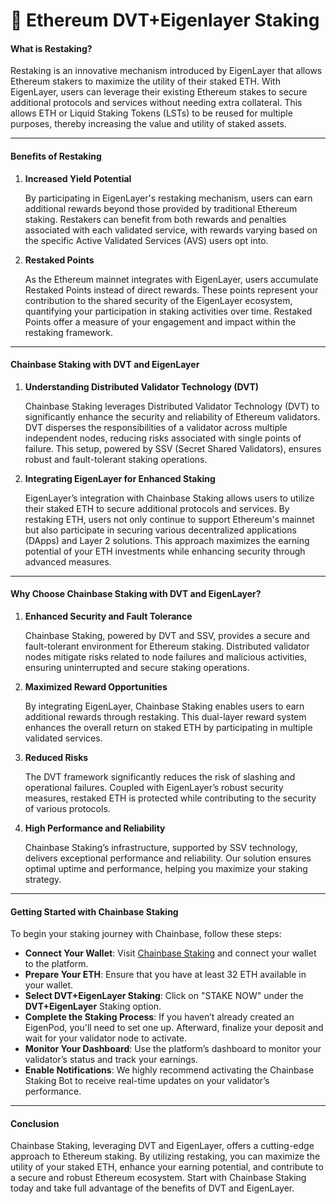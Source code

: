 # 🔲 Ethereum DVT+Eigenlayer Staking

#### **What is Restaking?**

Restaking is an innovative mechanism introduced by EigenLayer that allows Ethereum stakers to maximize the utility of their staked ETH. With EigenLayer, users can leverage their existing Ethereum stakes to secure additional protocols and services without needing extra collateral. This allows ETH or Liquid Staking Tokens (LSTs) to be reused for multiple purposes, thereby increasing the value and utility of staked assets.

***

#### **Benefits of Restaking**

1.  **Increased Yield Potential**

    By participating in EigenLayer's restaking mechanism, users can earn additional rewards beyond those provided by traditional Ethereum staking. Restakers can benefit from both rewards and penalties associated with each validated service, with rewards varying based on the specific Active Validated Services (AVS) users opt into.
2.  **Restaked Points**

    As the Ethereum mainnet integrates with EigenLayer, users accumulate Restaked Points instead of direct rewards. These points represent your contribution to the shared security of the EigenLayer ecosystem, quantifying your participation in staking activities over time. Restaked Points offer a measure of your engagement and impact within the restaking framework.

***

#### **Chainbase Staking with DVT and EigenLayer**

1.  **Understanding Distributed Validator Technology (DVT)**

    Chainbase Staking leverages Distributed Validator Technology (DVT) to significantly enhance the security and reliability of Ethereum validators. DVT disperses the responsibilities of a validator across multiple independent nodes, reducing risks associated with single points of failure. This setup, powered by SSV (Secret Shared Validators), ensures robust and fault-tolerant staking operations.
2.  **Integrating EigenLayer for Enhanced Staking**

    EigenLayer’s integration with Chainbase Staking allows users to utilize their staked ETH to secure additional protocols and services. By restaking ETH, users not only continue to support Ethereum's mainnet but also participate in securing various decentralized applications (DApps) and Layer 2 solutions. This approach maximizes the earning potential of your ETH investments while enhancing security through advanced measures.

***

#### **Why Choose Chainbase Staking with DVT and EigenLayer?**

1.  **Enhanced Security and Fault Tolerance**

    Chainbase Staking, powered by DVT and SSV, provides a secure and fault-tolerant environment for Ethereum staking. Distributed validator nodes mitigate risks related to node failures and malicious activities, ensuring uninterrupted and secure staking operations.
2.  **Maximized Reward Opportunities**

    By integrating EigenLayer, Chainbase Staking enables users to earn additional rewards through restaking. This dual-layer reward system enhances the overall return on staked ETH by participating in multiple validated services.
3.  **Reduced Risks**

    The DVT framework significantly reduces the risk of slashing and operational failures. Coupled with EigenLayer’s robust security measures, restaked ETH is protected while contributing to the security of various protocols.
4.  **High Performance and Reliability**

    Chainbase Staking’s infrastructure, supported by SSV technology, delivers exceptional performance and reliability. Our solution ensures optimal uptime and performance, helping you maximize your staking strategy.

***

#### **Getting Started with Chainbase Staking**

To begin your staking journey with Chainbase, follow these steps:

* **Connect Your Wallet**: Visit [Chainbase Staking](https://staking-app.chainbase.com/) and connect your wallet to the platform.
* **Prepare Your ETH**: Ensure that you have at least 32 ETH available in your wallet.
* **Select DVT+EigenLayer Staking**: Click on "STAKE NOW" under the **DVT+EigenLayer** Staking option.
* **Complete the Staking Process**: If you haven’t already created an EigenPod, you'll need to set one up. Afterward, finalize your deposit and wait for your validator node to activate.
* **Monitor Your Dashboard**: Use the platform’s dashboard to monitor your validator’s status and track your earnings.
* **Enable Notifications**: We highly recommend activating the Chainbase Staking Bot to receive real-time updates on your validator’s performance.

***

#### **Conclusion**

Chainbase Staking, leveraging DVT and EigenLayer, offers a cutting-edge approach to Ethereum staking. By utilizing restaking, you can maximize the utility of your staked ETH, enhance your earning potential, and contribute to a secure and robust Ethereum ecosystem. Start with Chainbase Staking today and take full advantage of the benefits of DVT and EigenLayer.
